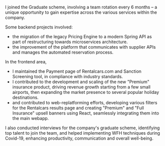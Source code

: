 I joined the Graduate scheme, involving a team rotation every 6 months – a unique opportunity to gain expertise across the various services within the company.

Some backend projects involved:

- the migration of the legacy Pricing Engine to a modern Spring API as part of restructuring towards microservices architecture.
- the improvement of the platform that communicates with supplier APIs and manages the automated reservation process.

In the frontend area,

- I maintained the Payment page of Rentalcars.com and Sanction Screening tool, in compliance with industry standards.
- I contributed to the development and scaling of the new "Premium" insurance product, driving revenue growth starting from a few small airports, then expanding the market presence to several popular holiday destinations.
- and contributed to web-replatforming efforts, developing various filters for the Rentalcars results page and creating "Premium" and "Full Insurance" upsell banners using React, seamlessly integrating them into the main webapp.

I also conducted interviews for the company's graduate scheme, identifying top talent to join the team, and helped implementing WFH techniques during Covid-19, enhancing productivity, communication and overall well-being.
